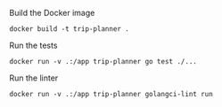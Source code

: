 Build the Docker image
```shell
docker build -t trip-planner .
```

Run the tests
```shell
docker run -v .:/app trip-planner go test ./...
```

Run the linter
```shell
docker run -v .:/app trip-planner golangci-lint run
```

